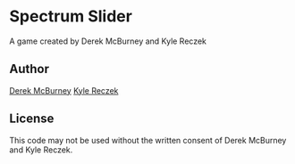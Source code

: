 # Spectrum Slider
A game created by Derek McBurney and Kyle Reczek

## Author
[Derek McBurney](http://dmcbdesign.com)
[Kyle Reczek](https://github.com/savethejets)

## License
This code may not be used without the written consent of
Derek McBurney and Kyle Reczek.
